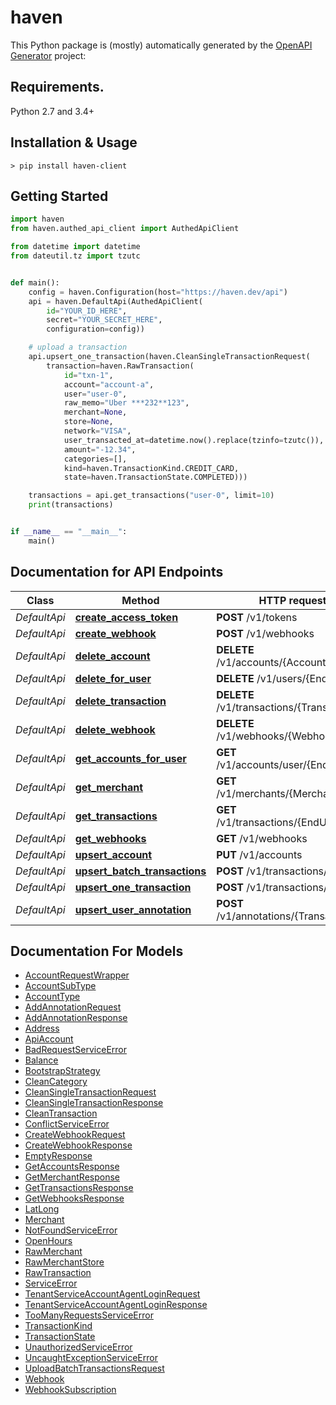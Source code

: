 # haven

This Python package is (mostly) automatically generated by the [OpenAPI Generator](https://openapi-generator.tech) project:

## Requirements.

Python 2.7 and 3.4+

## Installation & Usage
```
> pip install haven-client
```

## Getting Started
```python
import haven
from haven.authed_api_client import AuthedApiClient

from datetime import datetime
from dateutil.tz import tzutc


def main():
    config = haven.Configuration(host="https://haven.dev/api")
    api = haven.DefaultApi(AuthedApiClient(
        id="YOUR_ID_HERE",
        secret="YOUR_SECRET_HERE",
        configuration=config))

    # upload a transaction
    api.upsert_one_transaction(haven.CleanSingleTransactionRequest(
        transaction=haven.RawTransaction(
            id="txn-1",
            account="account-a",
            user="user-0",
            raw_memo="Uber ***232**123",
            merchant=None,
            store=None,
            network="VISA",
            user_transacted_at=datetime.now().replace(tzinfo=tzutc()),
            amount="-12.34",
            categories=[],
            kind=haven.TransactionKind.CREDIT_CARD,
            state=haven.TransactionState.COMPLETED)))

    transactions = api.get_transactions("user-0", limit=10)
    print(transactions)


if __name__ == "__main__":
    main()
```

## Documentation for API Endpoints

Class | Method | HTTP request | Description
------------ | ------------- | ------------- | -------------
*DefaultApi* | [**create_access_token**](docs/DefaultApi.md#create_access_token) | **POST** /v1/tokens | 
*DefaultApi* | [**create_webhook**](docs/DefaultApi.md#create_webhook) | **POST** /v1/webhooks | 
*DefaultApi* | [**delete_account**](docs/DefaultApi.md#delete_account) | **DELETE** /v1/accounts/{AccountId} | 
*DefaultApi* | [**delete_for_user**](docs/DefaultApi.md#delete_for_user) | **DELETE** /v1/users/{EndUserId} | 
*DefaultApi* | [**delete_transaction**](docs/DefaultApi.md#delete_transaction) | **DELETE** /v1/transactions/{TransactionId} | 
*DefaultApi* | [**delete_webhook**](docs/DefaultApi.md#delete_webhook) | **DELETE** /v1/webhooks/{WebhookId} | 
*DefaultApi* | [**get_accounts_for_user**](docs/DefaultApi.md#get_accounts_for_user) | **GET** /v1/accounts/user/{EndUserId} | 
*DefaultApi* | [**get_merchant**](docs/DefaultApi.md#get_merchant) | **GET** /v1/merchants/{MerchantId} | 
*DefaultApi* | [**get_transactions**](docs/DefaultApi.md#get_transactions) | **GET** /v1/transactions/{EndUserId} | 
*DefaultApi* | [**get_webhooks**](docs/DefaultApi.md#get_webhooks) | **GET** /v1/webhooks | 
*DefaultApi* | [**upsert_account**](docs/DefaultApi.md#upsert_account) | **PUT** /v1/accounts | 
*DefaultApi* | [**upsert_batch_transactions**](docs/DefaultApi.md#upsert_batch_transactions) | **POST** /v1/transactions/batch | 
*DefaultApi* | [**upsert_one_transaction**](docs/DefaultApi.md#upsert_one_transaction) | **POST** /v1/transactions/online | 
*DefaultApi* | [**upsert_user_annotation**](docs/DefaultApi.md#upsert_user_annotation) | **POST** /v1/annotations/{TransactionId} | 


## Documentation For Models

 - [AccountRequestWrapper](docs/AccountRequestWrapper.md)
 - [AccountSubType](docs/AccountSubType.md)
 - [AccountType](docs/AccountType.md)
 - [AddAnnotationRequest](docs/AddAnnotationRequest.md)
 - [AddAnnotationResponse](docs/AddAnnotationResponse.md)
 - [Address](docs/Address.md)
 - [ApiAccount](docs/ApiAccount.md)
 - [BadRequestServiceError](docs/BadRequestServiceError.md)
 - [Balance](docs/Balance.md)
 - [BootstrapStrategy](docs/BootstrapStrategy.md)
 - [CleanCategory](docs/CleanCategory.md)
 - [CleanSingleTransactionRequest](docs/CleanSingleTransactionRequest.md)
 - [CleanSingleTransactionResponse](docs/CleanSingleTransactionResponse.md)
 - [CleanTransaction](docs/CleanTransaction.md)
 - [ConflictServiceError](docs/ConflictServiceError.md)
 - [CreateWebhookRequest](docs/CreateWebhookRequest.md)
 - [CreateWebhookResponse](docs/CreateWebhookResponse.md)
 - [EmptyResponse](docs/EmptyResponse.md)
 - [GetAccountsResponse](docs/GetAccountsResponse.md)
 - [GetMerchantResponse](docs/GetMerchantResponse.md)
 - [GetTransactionsResponse](docs/GetTransactionsResponse.md)
 - [GetWebhooksResponse](docs/GetWebhooksResponse.md)
 - [LatLong](docs/LatLong.md)
 - [Merchant](docs/Merchant.md)
 - [NotFoundServiceError](docs/NotFoundServiceError.md)
 - [OpenHours](docs/OpenHours.md)
 - [RawMerchant](docs/RawMerchant.md)
 - [RawMerchantStore](docs/RawMerchantStore.md)
 - [RawTransaction](docs/RawTransaction.md)
 - [ServiceError](docs/ServiceError.md)
 - [TenantServiceAccountAgentLoginRequest](docs/TenantServiceAccountAgentLoginRequest.md)
 - [TenantServiceAccountAgentLoginResponse](docs/TenantServiceAccountAgentLoginResponse.md)
 - [TooManyRequestsServiceError](docs/TooManyRequestsServiceError.md)
 - [TransactionKind](docs/TransactionKind.md)
 - [TransactionState](docs/TransactionState.md)
 - [UnauthorizedServiceError](docs/UnauthorizedServiceError.md)
 - [UncaughtExceptionServiceError](docs/UncaughtExceptionServiceError.md)
 - [UploadBatchTransactionsRequest](docs/UploadBatchTransactionsRequest.md)
 - [Webhook](docs/Webhook.md)
 - [WebhookSubscription](docs/WebhookSubscription.md)
